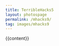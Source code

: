 ```yaml
---
title: TerribleHacks5
layout: photospage
permalink: /mhacks9/
tag: images/mhacks9
---
```


{{content}}


<!--
<style>
div.img {
    border: 1px solid #ccc;
}

div.img:hover {
    border: 1px solid #777;
}

div.img img {
    width: 100%;
    height: auto;
}

div.desc {
    padding: 15px;
    text-align: center;
}

* {
    box-sizing: border-box;
}

.responsive {
    padding: 0 6px;
    float: left;
    width: 24.99999%;
}

@media only screen and (max-width: 700px){
    .responsive {
        width: 49.99999%;
        margin: 6px 0;
    }
}

@media only screen and (max-width: 500px){
    .responsive {
        width: 100%;
    }
}

.clearfix:after {
    content: "";
    display: table;
    clear: both;
}
</style>


## Photos:
<div class="responsive">
  <div class="img"><a href="/hackathons/th5/pictures/DSCF0628-min.JPG"><img src="/hackathons/th5/pictures/DSCF0628-min.JPG"></a>
    <div class="desc">On the bus to Detroit.</div>
  </div>
</div>
<div class="responsive">
  <div class="img"><a href="/hackathons/th5/pictures/DSCF0649-min.JPG"><img src="/hackathons/th5/pictures/DSCF0649-min.JPG"></a>
    <div class="desc">On the bus to Detroit.</div>
  </div>
</div>
<div class="responsive">
  <div class="img"><a href="/hackathons/th5/pictures/DSCF0652-min.JPG"><img src="/hackathons/th5/pictures/DSCF0652-min.JPG"></a>
    <div class="desc">On the bus to Detroit.</div>
  </div>
</div>
<div class="responsive">
  <div class="img"><a href="/hackathons/th5/pictures/DSCF0670-min.JPG"><img src="/hackathons/th5/pictures/DSCF0670-min.JPG"></a>
    <div class="desc">On the bus to Detroit.</div>
  </div>
</div>
<div class="responsive">
  <div class="img"><a href="/hackathons/th5/pictures/DSCF0677-min.JPG"><img src="/hackathons/th5/pictures/DSCF0677-min.JPG"></a>
    <div class="desc">On the bus to Detroit.</div>
  </div>
</div>
<div class="responsive">
  <div class="img"><a href="/hackathons/th5/pictures/DSCF0727-min.JPG"><img src="/hackathons/th5/pictures/DSCF0727-min.JPG"></a>
    <div class="desc">On the bus to Detroit.</div>
  </div>
</div>
<div class="responsive">
  <div class="img"><a href="/hackathons/th5/pictures/DSCF0732-min.JPG"><img src="/hackathons/th5/pictures/DSCF0732-min.JPG"></a>
    <div class="desc">On the bus to Detroit.</div>
  </div>
</div>
<div class="responsive">
  <div class="img"><a href="/hackathons/th5/pictures/DSCF0735-min.JPG"><img src="/hackathons/th5/pictures/DSCF0735-min.JPG"></a>
    <div class="desc">On the bus to Detroit.</div>
  </div>
</div>
<div class="responsive">
  <div class="img"><a href="/hackathons/th5/pictures/DSCF0741-min.JPG"><img src="/hackathons/th5/pictures/DSCF0741-min.JPG"></a>
    <div class="desc">On the bus to Detroit.</div>
  </div>
</div>
<div class="responsive">
  <div class="img"><a href="/hackathons/th5/pictures/DSCF0748-min.JPG"><img src="/hackathons/th5/pictures/DSCF0748-min.JPG"></a>
    <div class="desc">On the bus to Detroit.</div>
  </div>
</div>
<div class="responsive">
  <div class="img"><a href="/hackathons/th5/pictures/DSCF0764-min.JPG"><img src="/hackathons/th5/pictures/DSCF0764-min.JPG"></a>
    <div class="desc">On the bus to Detroit.</div>
  </div>
</div>
<div class="responsive">
  <div class="img"><a href="/hackathons/th5/pictures/DSCF0767-min.JPG"><img src="/hackathons/th5/pictures/DSCF0767-min.JPG"></a>
    <div class="desc">On the bus to Detroit.</div>
  </div>
</div>
<div class="responsive">
  <div class="img"><a href="/hackathons/th5/pictures/DSCF0768-min.JPG"><img src="/hackathons/th5/pictures/DSCF0768-min.JPG"></a>
    <div class="desc">On the bus to Detroit.</div>
  </div>
</div>
<div class="responsive">
  <div class="img"><a href="/hackathons/th5/pictures/DSCF0797-min.JPG"><img src="/hackathons/th5/pictures/DSCF0797-min.JPG"></a>
    <div class="desc">On the bus to Detroit.</div>
  </div>
</div>
<div class="responsive">
  <div class="img"><a href="/hackathons/th5/pictures/DSCF0817-min.JPG"><img src="/hackathons/th5/pictures/DSCF0817-min.JPG"></a>
    <div class="desc">On the bus to Detroit.</div>
  </div>
</div>
<div class="responsive">
  <div class="img"><a href="/hackathons/th5/pictures/DSCF0820-min.JPG"><img src="/hackathons/th5/pictures/DSCF0820-min.JPG"></a>
    <div class="desc">On the bus to Detroit.</div>
  </div>
</div>
<div class="responsive">
  <div class="img"><a href="/hackathons/th5/pictures/DSCF0821-min.JPG"><img src="/hackathons/th5/pictures/DSCF0821-min.JPG"></a>
    <div class="desc">On the bus to Detroit.</div>
  </div>
</div>
<div class="responsive">
  <div class="img"><a href="/hackathons/th5/pictures/DSCF0826-min.JPG"><img src="/hackathons/th5/pictures/DSCF0826-min.JPG"></a>
    <div class="desc">On the bus to Detroit.</div>
  </div>
</div>
<div class="responsive">
  <div class="img"><a href="/hackathons/th5/pictures/DSCF0833.JPG"><img src="/hackathons/th5/pictures/DSCF0833.JPG"></a>
    <div class="desc">On the bus to Detroit.</div>
  </div>
</div>
<div class="responsive">
  <div class="img"><a href="/hackathons/th5/pictures/DSCF0856-min.JPG"><img src="/hackathons/th5/pictures/DSCF0856-min.JPG"></a>
    <div class="desc">On the bus to Detroit.</div>
  </div>
</div>
<div class="responsive">
  <div class="img"><a href="/hackathons/th5/pictures/DSCF0857-min.JPG"><img src="/hackathons/th5/pictures/DSCF0857-min.JPG"></a>
    <div class="desc">On the bus to Detroit.</div>
  </div>
</div>
<div class="responsive">
  <div class="img"><a href="/hackathons/th5/pictures/DSCF0862-min.JPG"><img src="/hackathons/th5/pictures/DSCF0862-min.JPG"></a>
    <div class="desc">On the bus to Detroit.</div>
  </div>
</div>
<div class="responsive">
  <div class="img"><a href="/hackathons/th5/pictures/DSCF0865-min.JPG"><img src="/hackathons/th5/pictures/DSCF0865-min.JPG"></a>
    <div class="desc">On the bus to Detroit.</div>
  </div>
</div>
<div class="responsive">
  <div class="img"><a href="/hackathons/th5/pictures/DSCF0867-min.JPG"><img src="/hackathons/th5/pictures/DSCF0867-min.JPG"></a>
    <div class="desc">On the bus to Detroit.</div>
  </div>
</div>
<div class="responsive">
  <div class="img"><a href="/hackathons/th5/pictures/DSCF0872-min.JPG"><img src="/hackathons/th5/pictures/DSCF0872-min.JPG"></a>
    <div class="desc">On the bus to Detroit.</div>
  </div>
</div>
<div class="responsive">
  <div class="img"><a href="/hackathons/th5/pictures/DSCF0883-min.JPG"><img src="/hackathons/th5/pictures/DSCF0883-min.JPG"></a>
    <div class="desc">On the bus to Detroit.</div>
  </div>
</div>
<div class="responsive">
  <div class="img"><a href="/hackathons/th5/pictures/DSCF0884-min.JPG"><img src="/hackathons/th5/pictures/DSCF0884-min.JPG"></a>
    <div class="desc">On the bus to Detroit.</div>
  </div>
</div>
<div class="responsive">
  <div class="img"><a href="/hackathons/th5/pictures/DSCF0922-min.JPG"><img src="/hackathons/th5/pictures/DSCF0922-min.JPG"></a>
    <div class="desc">On the bus to Detroit.</div>
  </div>
</div>
<div class="responsive">
  <div class="img"><a href="/hackathons/th5/pictures/DSCF0924-min.JPG"><img src="/hackathons/th5/pictures/DSCF0924-min.JPG"></a>
    <div class="desc">On the bus to Detroit.</div>
  </div>
</div>
<div class="responsive">
  <div class="img"><a href="/hackathons/th5/pictures/DSCF0925-min.JPG"><img src="/hackathons/th5/pictures/DSCF0925-min.JPG"></a>
    <div class="desc">On the bus to Detroit.</div>
  </div>
</div>
<div class="responsive">
  <div class="img"><a href="/hackathons/th5/pictures/DSCF0926-min.JPG"><img src="/hackathons/th5/pictures/DSCF0926-min.JPG"></a>
    <div class="desc">On the bus to Detroit.</div>
  </div>
</div>
<div class="responsive">
  <div class="img"><a href="/hackathons/th5/pictures/DSCF0927-min.JPG"><img src="/hackathons/th5/pictures/DSCF0927-min.JPG"></a>
    <div class="desc">On the bus to Detroit.</div>
  </div>
</div>
<div class="responsive">
  <div class="img"><a href="/hackathons/th5/pictures/DSCF1056-min.JPG"><img src="/hackathons/th5/pictures/DSCF1056-min.JPG"></a>
    <div class="desc">On the bus to Detroit.</div>
  </div>
</div>
<div class="responsive">
  <div class="img"><a href="/hackathons/th5/pictures/DSCF1057-min.JPG"><img src="/hackathons/th5/pictures/DSCF1057-min.JPG"></a>
    <div class="desc">On the bus to Detroit.</div>
  </div>
</div>
<div class="responsive">
  <div class="img"><a href="/hackathons/th5/pictures/DSCF1113-min.JPG"><img src="/hackathons/th5/pictures/DSCF1113-min.JPG"></a>
    <div class="desc">On the bus to Detroit.</div>
  </div>
</div> -->
